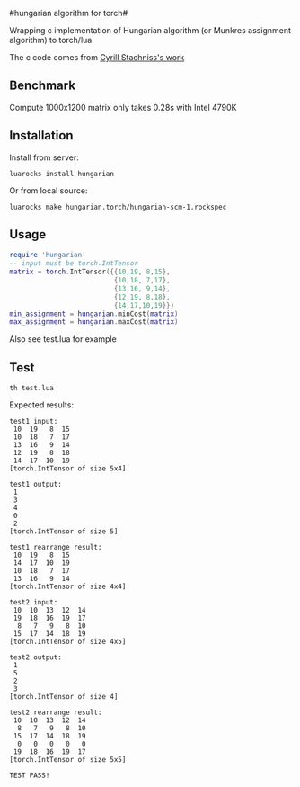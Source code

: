 #hungarian algorithm for torch#

Wrapping c implementation of Hungarian algorithm (or Munkres assignment algorithm) to torch/lua

The c code comes from [Cyrill Stachniss's work](http://www2.informatik.uni-freiburg.de/~stachnis/misc/libhungarian-v0.1.3.tgz)

## Benchmark ##
Compute 1000x1200 matrix only takes 0.28s with Intel 4790K

## Installation ##

Install from server:
```
luarocks install hungarian
```

Or from local source:
```
luarocks make hungarian.torch/hungarian-scm-1.rockspec
```

## Usage ##
```lua
require 'hungarian'
-- input must be torch.IntTensor
matrix = torch.IntTensor({{10,19, 8,15},
                          {10,18, 7,17},
                          {13,16, 9,14},
                          {12,19, 8,18},
                          {14,17,10,19}})     
min_assignment = hungarian.minCost(matrix)
max_assignment = hungarian.maxCost(matrix)
```

Also see test.lua for example

## Test ##
```
th test.lua
```

Expected results:

```
test1 input:	
 10  19   8  15
 10  18   7  17
 13  16   9  14
 12  19   8  18
 14  17  10  19
[torch.IntTensor of size 5x4]

test1 output:	
 1
 3
 4
 0
 2
[torch.IntTensor of size 5]

test1 rearrange result:	
 10  19   8  15
 14  17  10  19
 10  18   7  17
 13  16   9  14
[torch.IntTensor of size 4x4]

test2 input:	
 10  10  13  12  14
 19  18  16  19  17
  8   7   9   8  10
 15  17  14  18  19
[torch.IntTensor of size 4x5]

test2 output:	
 1
 5
 2
 3
[torch.IntTensor of size 4]

test2 rearrange result:	
 10  10  13  12  14
  8   7   9   8  10
 15  17  14  18  19
  0   0   0   0   0
 19  18  16  19  17
[torch.IntTensor of size 5x5]

TEST PASS!	
```